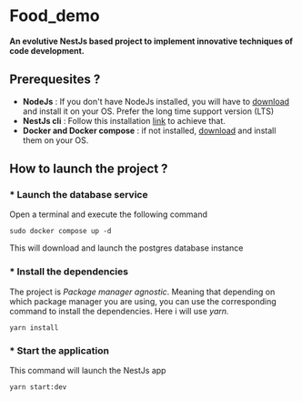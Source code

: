 # Food_demo

**An evolutive NestJs based project to implement innovative techniques of code development.**

## Prerequesites ?

- **NodeJs** : If you don't have NodeJs installed, you will have to [download](https://nodejs.org/en 'node js official site') and install it on your OS. Prefer the long time support version (LTS)
- **NestJs cli** : Follow this installation [link](https://docs.nestjs.com/ 'install nestjs') to achieve that.
- **Docker and Docker compose** : if not installed, [download](https://docs.docker.com/get-docker/ 'link to dowload docker') and install them on your OS.

## How to launch the project ?

### \* Launch the database service

Open a terminal and execute the following command

`sudo docker compose up -d`

This will download and launch the postgres database instance

### \* Install the dependencies

The project is _Package manager agnostic_. Meaning that depending on which package manager you are using, you can use the corresponding command to install the dependencies. Here i will use _yarn._

`yarn install`

### \* Start the application

This command will launch the NestJs app

`yarn start:dev`
